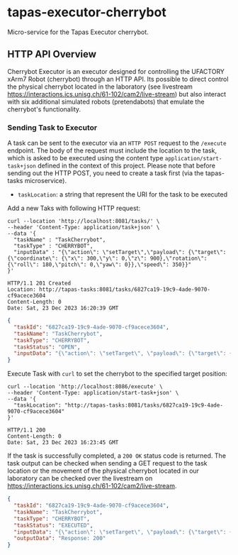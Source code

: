 # tapas-executor-cherrybot

Micro-service for the Tapas Executor cherrybot. 


## HTTP API Overview
Cherrybot Executor is an executor designed for controlling the UFACTORY xArm7 Robot (cherrybot) through an HTTP API. 
Its possible to direct control the physical cherrybot located in the laboratory
(see livestream https://interactions.ics.unisg.ch/61-102/cam2/live-stream) but also interact 
with six additional simulated robots (pretendabots) that emulate the cherrybot's functionality.


### Sending Task to Executor

A task can be sent to the executor via an `HTTP POST` request to the `/execute` endpoint. The body of the request 
must include the location to the task, which is asked to be executed using the content type `application/start-task+json` 
defined in the context of this project. Please note that before sending out the HTTP POST, you need to create a task first
(via the tapas-tasks microservice).

* `taskLocation`: a string that represent the URI for the task to be executed

Add a new Taks with following HTTP request:
```shell
curl --location 'http://localhost:8081/tasks/' \
--header 'Content-Type: application/task+json' \
--data '{
  "taskName" : "TaskCherrybot",
  "taskType" : "CHERRYBOT",
  "inputData" : "{\"action\": \"setTarget\",\"payload\": {\"target\": {\"coordinate\": {\"x\": 300,\"y\": 0,\"z\": 900},\"rotation\": {\"roll\": 180,\"pitch\": 0,\"yaw\": 0}},\"speed\": 350}}"
}'

HTTP/1.1 201 Created
Location: http://tapas-tasks:8081/tasks/6827ca19-19c9-4ade-9070-cf9acece3604
Content-Length: 0
Date: Sat, 23 Dec 2023 16:20:39 GMT
```

```json
{
  "taskId": "6827ca19-19c9-4ade-9070-cf9acece3604",
  "taskName": "TaskCherrybot",
  "taskType": "CHERRYBOT",
  "taskStatus": "OPEN",
  "inputData": "{\"action\": \"setTarget\", \"payload\": {\"target\": {\"coordinate\": {\"x\": 300, \"y\": 0, \"z\": 900}, \"rotation\": {\"roll\": 180, \"pitch\": 0, \"yaw\": 0}}, \"speed\": 350}}"
}
```

Execute Task with `curl` to set the cherrybot to the specified target position:
```shell
curl --location 'http://localhost:8086/execute' \
--header 'Content-Type: application/start-task+json' \
--data '{
  "taskLocation": "http://tapas-tasks:8081/tasks/6827ca19-19c9-4ade-9070-cf9acece3604"
}'

HTTP/1.1 200
Content-Length: 0
Date: Sat, 23 Dec 2023 16:23:45 GMT
```

If the task is successfully completed, a `200 OK` status code is returned. The task output can 
be checked when sending a GET request to the task location or the movement of the physical cherrybot located in our laboratory 
can be checked over the livestream on https://interactions.ics.unisg.ch/61-102/cam2/live-stream. 

```json
{
  "taskId": "6827ca19-19c9-4ade-9070-cf9acece3604",
  "taskName": "TaskCherrybot",
  "taskType": "CHERRYBOT",
  "taskStatus": "EXECUTED",
  "inputData": "{\"action\": \"setTarget\", \"payload\": {\"target\": {\"coordinate\": {\"x\": 300, \"y\": 0, \"z\": 900}, \"rotation\": {\"roll\": 180, \"pitch\": 0, \"yaw\": 0}}, \"speed\": 350}}",
  "outputData": "Response: 200"
}
```
